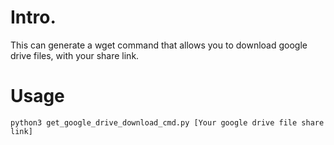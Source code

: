 # Intro.
This can generate a wget command that allows you to download google drive files, with your share link.
# Usage
`python3 get_google_drive_download_cmd.py [Your google drive file share link]`
